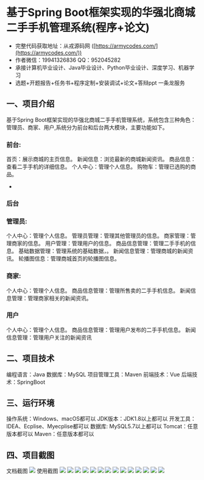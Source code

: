 基于Spring Boot框架实现的华强北商城二手手机管理系统(程序+论文)
=
- 完整代码获取地址：从戎源码网 ([https://armycodes.com/](https://armycodes.com/))
- 作者微信：19941326836  QQ：952045282 
- 承接计算机毕业设计、Java毕业设计、Python毕业设计、深度学习、机器学习
- 选题+开题报告+任务书+程序定制+安装调试+论文+答辩ppt 一条龙服务

一、项目介绍
---
基于Spring Boot框架实现的华强北商城二手手机管理系统，系统包含三种角色：管理员、商家、用户,系统分为前台和后台两大模块，主要功能如下。
### 前台:
首页：展示商城的主页信息。
新闻信息：浏览最新的商城新闻资讯。
商品信息：查看二手手机的详细信息。
个人中心：管理个人信息。
购物车：管理已选购的商品。

- 
### 后台
### 管理员:
个人中心：管理个人信息。
管理员管理：管理其他管理员的信息。
商家管理：管理商家的信息。
用户管理：管理用户的信息。
商品信息管理：管理二手手机的信息。
基础数据管理：管理系统的基础数据，。
新闻信息管理：管理商城的新闻资讯。
轮播图信息：管理商城首页的轮播图信息。
  
### 商家:
个人中心：管理个人信息。
商品信息管理：管理所售卖的二手手机信息。
新闻信息管理：管理商家相关的新闻资讯。

### 用户
个人中心：管理个人信息。
商品信息管理：管理用户发布的二手手机信息。
新闻信息管理：管理用户关注的新闻资讯

  
二、项目技术
---
编程语言：Java
数据库：MySQL
项目管理工具：Maven
前端技术：Vue
后端技术：SpringBoot

三、运行环境
---
操作系统：Windows、macOS都可以
JDK版本：JDK1.8以上都可以
开发工具：IDEA、Ecplise、Myecplise都可以
数据库: MySQL5.7以上都可以
Tomcat：任意版本都可以
Maven：任意版本都可以

四、项目截图
---
文档截图
![](limage/2.png)
使用截图
![](image/1.png)
![](image/2.png)
![](image/3.png)
![](image/4.png)
![](image/5.png)
![](image/6.png)
![](image/7.png)
![](image/8.png)
![](image/9.png)
![](image/10.png)
![](image/11.png)
![](image/12.png)
![](image/13.png)
![](image/14.png)
